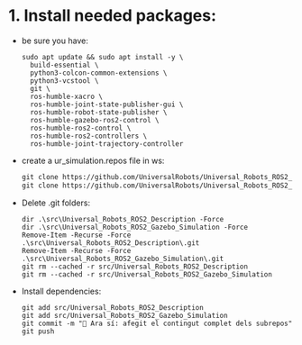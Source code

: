 # 1. Install needed packages:

- be sure you have:
  ````shell
  sudo apt update && sudo apt install -y \
    build-essential \
    python3-colcon-common-extensions \
    python3-vcstool \
    git \
    ros-humble-xacro \
    ros-humble-joint-state-publisher-gui \
    ros-humble-robot-state-publisher \
    ros-humble-gazebo-ros2-control \
    ros-humble-ros2-control \
    ros-humble-ros2-controllers \
    ros-humble-joint-trajectory-controller
  ````
- create a ur_simulation.repos file in ws:
    ````xml
    git clone https://github.com/UniversalRobots/Universal_Robots_ROS2_Description.git
    git clone https://github.com/UniversalRobots/Universal_Robots_ROS2_Gazebo_Simulation.git
    ```` 
- Delete .git folders:
    ````shell
    dir .\src\Universal_Robots_ROS2_Description -Force
    dir .\src\Universal_Robots_ROS2_Gazebo_Simulation -Force
    Remove-Item -Recurse -Force .\src\Universal_Robots_ROS2_Description\.git
    Remove-Item -Recurse -Force .\src\Universal_Robots_ROS2_Gazebo_Simulation\.git
    git rm --cached -r src/Universal_Robots_ROS2_Description
    git rm --cached -r src/Universal_Robots_ROS2_Gazebo_Simulation
    ````
- Install dependencies:
    ````shell
    git add src/Universal_Robots_ROS2_Description
    git add src/Universal_Robots_ROS2_Gazebo_Simulation
    git commit -m "🎯 Ara sí: afegit el contingut complet dels subrepos"
    git push
    ````
